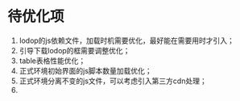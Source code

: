 # 待优化项

1. lodop的js依赖文件，加载时机需要优化，最好能在需要用时才引入；
2. 引导下载lodop的框需要调整优化；
3. table表格性能优化；
4. 正式环境初始界面的js脚本数量加载优化；
5. 正式环境分离不变的js文件，可以考虑引入第三方cdn处理；
6.